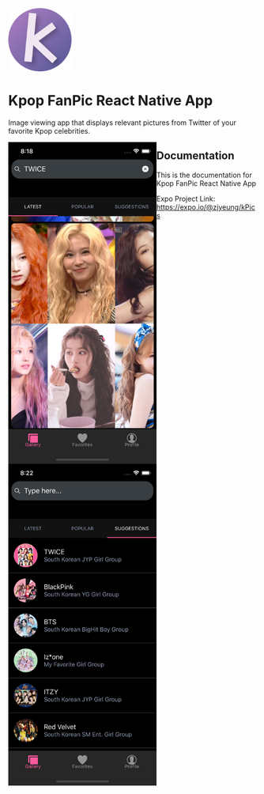 <img src="./assets/images/adaptive-icon.png" width="128" margin>

# Kpop FanPic React Native App

Image viewing app that displays relevant pictures from Twitter of your favorite Kpop celebrities.

<img src="./assets/images/gallery.png" style="float: left" width="300"> <img src="./assets/images/searchBar.png" style="float: left" width="300">

## Documentation

This is the documentation for Kpop FanPic React Native App

Expo Project Link: https://expo.io/@zjyeung/kPics
